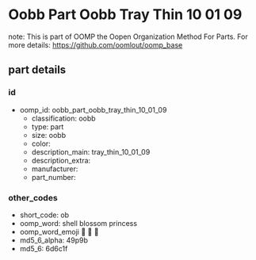 # Oobb Part Oobb Tray Thin 10 01 09  

note: This is part of OOMP the Oopen Organization Method For Parts. For more details: https://github.com/oomlout/oomp_base

##  part details





### id
* oomp_id: oobb_part_oobb_tray_thin_10_01_09
  * classification: oobb
  * type: part
  * size: oobb
  * color: 
  * description_main: tray_thin_10_01_09
  * description_extra: 
  * manufacturer: 
  * part_number: 

### other_codes
* short_code: ob
* oomp_word: shell blossom princess
* oomp_word_emoji :shell: :blossom: :princess:
* md5_6_alpha: 49p9b
* md5_6: 6d6c1f